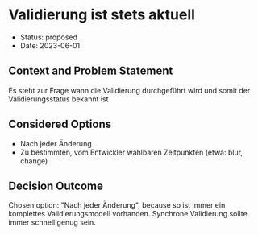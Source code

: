 # Validierung ist stets aktuell

* Status: proposed
* Date: 2023-06-01

## Context and Problem Statement

Es steht zur Frage wann die Validierung durchgeführt wird und somit der Validierungsstatus bekannt ist

## Considered Options

* Nach jeder Änderung
* Zu bestimmten, vom Entwickler wählbaren Zeitpunkten  (etwa: blur, change)

## Decision Outcome

Chosen option: "Nach jeder Änderung", because so ist immer ein komplettes Validierungsmodell vorhanden. Synchrone Validierung sollte immer schnell genug sein.
